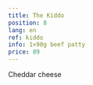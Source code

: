```yaml
---
title: The Kiddo
position: 8
lang: en
ref: kiddo
info: 1×90g beef patty
price: 89
---
```


Cheddar cheese
